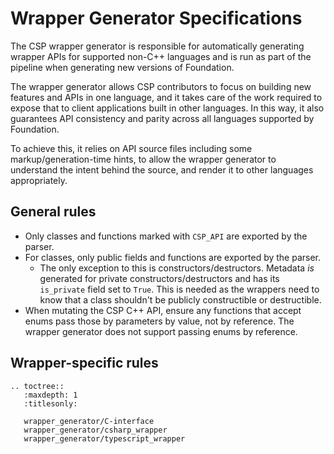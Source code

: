 # Wrapper Generator Specifications

The CSP wrapper generator is responsible for automatically generating wrapper APIs for supported non-C++ languages and is run as part of the pipeline when generating new versions of Foundation.

The wrapper generator allows CSP contributors to focus on building new features and APIs in one language, and it takes care of the work required to expose that to client applications built in other languages. In this way, it also guarantees API consistency and parity across all languages supported by Foundation.

To achieve this, it relies on API source files including some markup/generation-time hints, to allow the wrapper generator to understand the intent behind the source, and render it to other languages appropriately. 

## General rules
* Only classes and functions marked with `CSP_API` are exported by the parser.
* For classes, only public fields and functions are exported by the parser.
  * The only exception to this is constructors/destructors. Metadata _is_ generated for private constructors/destructors and has its `is_private` field set to `True`. This is needed as the wrappers need to know that a class shouldn't be publicly constructible or destructible.
* When mutating the CSP C++ API, ensure any functions that accept enums pass those by parameters by value, not by reference. The wrapper generator does not support passing enums by reference.

## Wrapper-specific rules

```eval_rst
.. toctree::
   :maxdepth: 1
   :titlesonly:

   wrapper_generator/C-interface
   wrapper_generator/csharp_wrapper
   wrapper_generator/typescript_wrapper
```